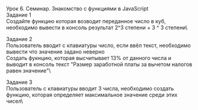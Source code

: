 Урок 6. Семинар. Знакомство с функциями в JavaScript\
Задание 1\
Создайте функцию которая возводит переданное число в куб, необходимо вывести в консоль результат 2^3 степени + 3 ^ 3 степени\

Задание 2\
Пользователь вводит с клавиатуры число, если ввёл текст, необходимо вывести что значение задано неверно\
Создать фукнцию, которая высчитывает 13% от данного числа и выводит в консоль текст "Размер заработной платы за вычетом налогов равен значение"\

Задание 3\
Пользователь с клавиатуры вводит 3 числа, необходимо создать функцию, которая определяет максимальное значение среди этих чисел\
